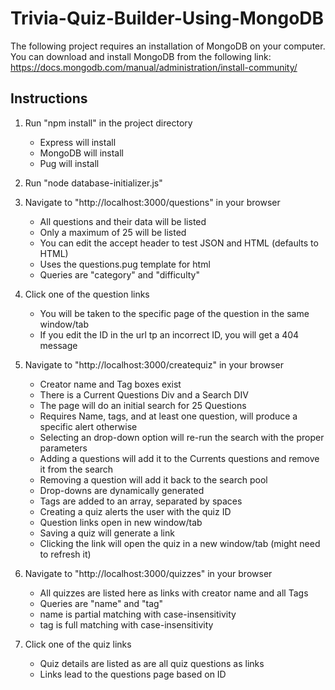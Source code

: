 # Trivia-Quiz-Builder-Using-MongoDB

The following project requires an installation of MongoDB on your computer. You can download and install MongoDB from the following link: https://docs.mongodb.com/manual/administration/install-community/

## Instructions

1. Run "npm install" in the project directory
   - Express will install
   - MongoDB will install
   - Pug will install

2. Run "node database-initializer.js"

3. Navigate to "http://localhost:3000/questions" in your browser
   - All questions and their data will be listed
   - Only a maximum of 25 will be listed
   - You can edit the accept header to test JSON and HTML (defaults to HTML)
   - Uses the questions.pug template for html
   - Queries are "category" and "difficulty"

4. Click one of the question links
   - You will be taken to the specific page of the question in the same window/tab
   - If you edit the ID in the url tp an incorrect ID, you will get a 404 message

5. Navigate to "http://localhost:3000/createquiz" in your browser
   - Creator name and Tag boxes exist
   - There is a Current Questions Div and a Search DIV
   - The page will do an initial search for 25 Questions
   - Requires Name, tags, and at least one question, will produce a specific alert otherwise
   - Selecting an drop-down option will re-run the search with the proper parameters
   - Adding a questions will add it to the Currents questions and remove it from the search
   - Removing a question will add it back to the search pool
   - Drop-downs are dynamically generated
   - Tags are added to an array, separated by spaces
   - Creating a quiz alerts the user with the quiz ID
   - Question links open in new window/tab
   - Saving a quiz will generate a link
   - Clicking the link will open the quiz in a new window/tab (might need to refresh it)

6. Navigate to "http://localhost:3000/quizzes" in your browser
   - All quizzes are listed here as links with creator name and all Tags
   - Queries are "name" and "tag"
   - name is partial matching with case-insensitivity
   - tag is full matching with case-insensitivity

7. Click one of the quiz links
   - Quiz details are listed as are all quiz questions as links
   - Links lead to the questions page based on ID
